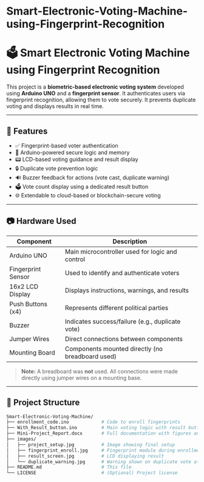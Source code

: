 # Smart-Electronic-Voting-Machine-using-Fingerprint-Recognition
# 🗳️ Smart Electronic Voting Machine using Fingerprint Recognition

This project is a **biometric-based electronic voting system** developed using **Arduino UNO** and a **fingerprint sensor**. It authenticates users via fingerprint recognition, allowing them to vote securely. It prevents duplicate voting and displays results in real time.

---

## 🔧 Features

- ✅ Fingerprint-based voter authentication
- 🧠 Arduino-powered secure logic and memory
- 📟 LCD-based voting guidance and result display
- 🔒 Duplicate vote prevention logic
- 🔊 Buzzer feedback for actions (vote cast, duplicate warning)
- 🗳️ Vote count display using a dedicated result button
- 🌐 Extendable to cloud-based or blockchain-secure voting

---

## 📷 Hardware Used

| Component             | Description                                      |
|----------------------|--------------------------------------------------|
| Arduino UNO          | Main microcontroller used for logic and control |
| Fingerprint Sensor   | Used to identify and authenticate voters         |
| 16x2 LCD Display     | Displays instructions, warnings, and results     |
| Push Buttons (x4)    | Represents different political parties           |
| Buzzer               | Indicates success/failure (e.g., duplicate vote) |
| Jumper Wires         | Direct connections between components            |
| Mounting Board       | Components mounted directly (no breadboard used) |

> **Note:** A breadboard was **not** used. All connections were made directly using jumper wires on a mounting base.

---

## 📁 Project Structure

```bash
Smart-Electronic-Voting-Machine/
├── enrollment_code.ino            # Code to enroll fingerprints
├── With_Result_button.ino         # Main voting logic with result button
├── Mini-Project_Report.docx       # Full documentation with figures and description
├── images/
│   ├── project_setup.jpg          # Image showing final setup
│   ├── fingerprint_enroll.jpg     # Fingerprint module during enrollment
│   ├── result_screen.jpg          # LCD displaying result
│   └── duplicate_warning.jpg      # Warning shown on duplicate vote attempt
├── README.md                      # This file
└── LICENSE                        # (Optional) Project license
